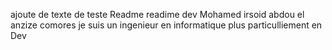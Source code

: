 ajoute de texte de teste Readme
readime dev Mohamed irsoid 
abdou el anzize comores 
je suis un ingenieur en informatique 
plus particulliement en Dev 